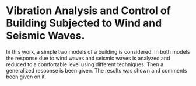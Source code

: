 # Vibration Analysis and Control of Building Subjected to Wind and Seismic Waves.

In this work, a simple two models of a building is considered. In both models the
response due to wind waves and seismic waves is analyzed and reduced to a comfortable
level using different techniques. Then a generalized response is been given. The results was
shown and comments been given on it.